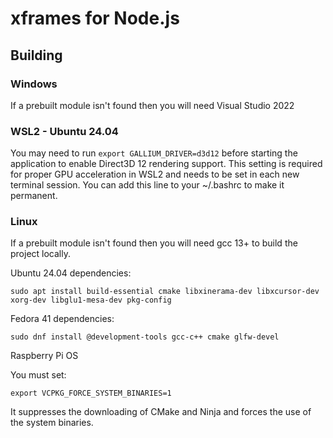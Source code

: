 # xframes for Node.js

## Building

### Windows

If a prebuilt module isn't found then you will need Visual Studio 2022

### WSL2 - Ubuntu 24.04

You may need to run `export GALLIUM_DRIVER=d3d12` before starting the application to enable Direct3D 12 rendering support.
This setting is required for proper GPU acceleration in WSL2 and needs to be set in each new terminal session.
You can add this line to your ~/.bashrc to make it permanent.

### Linux

If a prebuilt module isn't found then you will need gcc 13+ to build the project locally.

Ubuntu 24.04 dependencies:

`sudo apt install build-essential cmake libxinerama-dev libxcursor-dev xorg-dev libglu1-mesa-dev pkg-config`

Fedora 41 dependencies:

`sudo dnf install @development-tools gcc-c++ cmake glfw-devel`

Raspberry Pi OS

You must set:

`export VCPKG_FORCE_SYSTEM_BINARIES=1`

It suppresses the downloading of CMake and Ninja and forces the use of the system binaries.